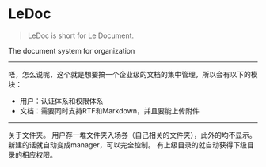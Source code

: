 # LeDoc

> LeDoc is short for Le Document.

The document system for organization

-----

唔，怎么说呢，这个就是想要搞一个企业级的文档的集中管理，所以会有以下的模块：

* 用户：认证体系和权限体系
* 文档：需要同时支持RTF和Markdown，并且要能上传附件

-----

关于文件夹。
用户存一堆文件夹入场券（自己相关的文件夹），此外的均不显示。新建的话就自动变成manager，可以完全控制。
有上级目录的就自动获得下级目录的相应权限。

